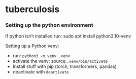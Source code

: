 # tuberculosis

### Setting up the python environment
If python isn’t installed run: sudo apt install python3.10-venv

Setting up a Python venv:

- run: `python3 -m venv .venv`
- activate the venv: source `.venv/bin/activate`
- Install stuff with pip (torch, transformers, pandas)
- deactivate with `deactivate`

